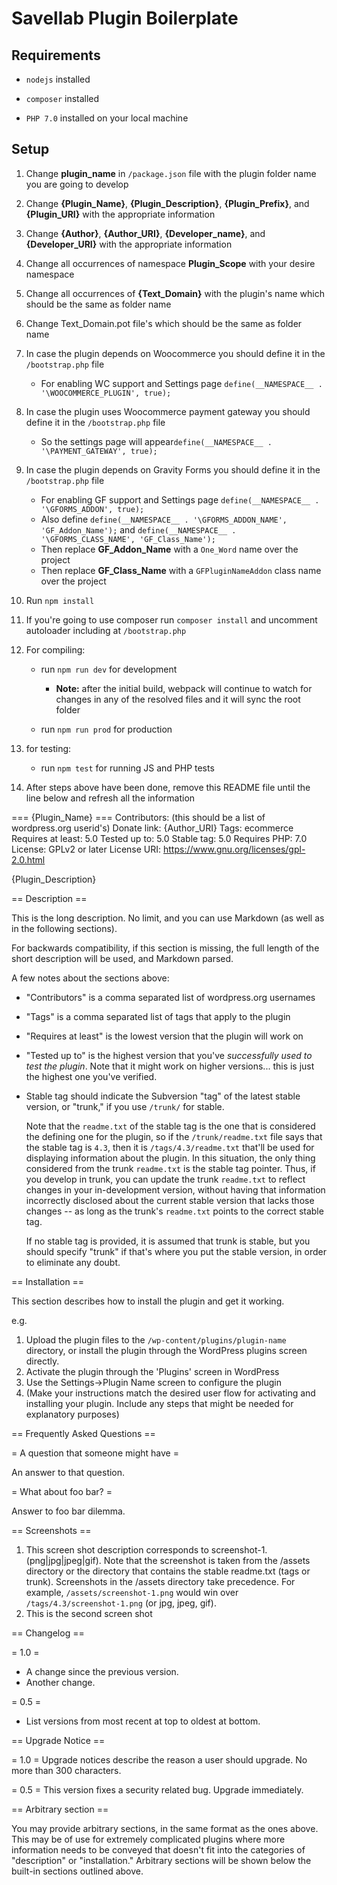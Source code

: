 # Savellab Plugin Boilerplate

## Requirements

* `nodejs` installed

* `composer` installed
* `PHP 7.0` installed on your local machine

## Setup

1. Change **plugin_name** in `/package.json` file with the plugin folder name you are going to develop
1. Change **{Plugin_Name}**, **{Plugin_Description}**, **{Plugin_Prefix}**, and **{Plugin_URI}** with the appropriate information
1. Change **{Author}**, **{Author_URI}**, **{Developer_name}**, and **{Developer_URI}** with the appropriate information
1. Change all occurrences of namespace **Plugin_Scope** with your desire namespace
1. Change all occurrences of **{Text_Domain}** with the plugin's name which should be the same as folder name
1. Change Text_Domain.pot file's which should be the same as folder name
1. In case the plugin depends on Woocommerce you should define it in the `/bootstrap.php` file
    * For enabling WC support and Settings page `define(__NAMESPACE__ . '\WOOCOMMERCE_PLUGIN', true);`
1. In case the plugin uses Woocommerce payment gateway you should define it in the  `/bootstrap.php` file
    * So the settings page will appear`define(__NAMESPACE__ . '\PAYMENT_GATEWAY', true);`
1. In case the plugin depends on Gravity Forms you should define it in the `/bootstrap.php` file
    * For enabling GF support and Settings page `define(__NAMESPACE__ . '\GFORMS_ADDON', true);`
    * Also define `define(__NAMESPACE__ . '\GFORMS_ADDON_NAME', 'GF_Addon_Name');` and `define(__NAMESPACE__ . '\GFORMS_CLASS_NAME', 'GF_Class_Name');`
    * Then replace **GF_Addon_Name** with a `One_Word` name over the project
    * Then replace **GF_Class_Name** with a `GFPluginNameAddon` class name over the project
1. Run `npm install`
1. If you're going to use composer run `composer install` and uncomment autoloader including at `/bootstrap.php`
1. For compiling:
   * run `npm run dev` for development

      * **Note:** after the initial build, webpack will continue to watch for changes in any of the resolved files and it will sync the root folder
   * run `npm run prod` for production

1. for testing:
   * run `npm test` for running JS and PHP tests
   
1. After steps above have been done, remove this README file until the line below and refresh all the information

=== {Plugin_Name} ===
Contributors: (this should be a list of wordpress.org userid's)
Donate link: {Author_URI}
Tags: ecommerce
Requires at least: 5.0
Tested up to: 5.0
Stable tag: 5.0
Requires PHP: 7.0
License: GPLv2 or later
License URI: https://www.gnu.org/licenses/gpl-2.0.html

{Plugin_Description}

== Description ==

This is the long description.  No limit, and you can use Markdown (as well as in the following sections).

For backwards compatibility, if this section is missing, the full length of the short description will be used, and
Markdown parsed.

A few notes about the sections above:

*   "Contributors" is a comma separated list of wordpress.org usernames
*   "Tags" is a comma separated list of tags that apply to the plugin
*   "Requires at least" is the lowest version that the plugin will work on
*   "Tested up to" is the highest version that you've *successfully used to test the plugin*. Note that it might work on
higher versions... this is just the highest one you've verified.
*   Stable tag should indicate the Subversion "tag" of the latest stable version, or "trunk," if you use `/trunk/` for
stable.

    Note that the `readme.txt` of the stable tag is the one that is considered the defining one for the plugin, so
if the `/trunk/readme.txt` file says that the stable tag is `4.3`, then it is `/tags/4.3/readme.txt` that'll be used
for displaying information about the plugin.  In this situation, the only thing considered from the trunk `readme.txt`
is the stable tag pointer.  Thus, if you develop in trunk, you can update the trunk `readme.txt` to reflect changes in
your in-development version, without having that information incorrectly disclosed about the current stable version
that lacks those changes -- as long as the trunk's `readme.txt` points to the correct stable tag.

    If no stable tag is provided, it is assumed that trunk is stable, but you should specify "trunk" if that's where
you put the stable version, in order to eliminate any doubt.

== Installation ==

This section describes how to install the plugin and get it working.

e.g.

1. Upload the plugin files to the `/wp-content/plugins/plugin-name` directory, or install the plugin through the WordPress plugins screen directly.
1. Activate the plugin through the 'Plugins' screen in WordPress
1. Use the Settings->Plugin Name screen to configure the plugin
1. (Make your instructions match the desired user flow for activating and installing your plugin. Include any steps that might be needed for explanatory purposes)


== Frequently Asked Questions ==

= A question that someone might have =

An answer to that question.

= What about foo bar? =

Answer to foo bar dilemma.

== Screenshots ==

1. This screen shot description corresponds to screenshot-1.(png|jpg|jpeg|gif). Note that the screenshot is taken from
the /assets directory or the directory that contains the stable readme.txt (tags or trunk). Screenshots in the /assets
directory take precedence. For example, `/assets/screenshot-1.png` would win over `/tags/4.3/screenshot-1.png`
(or jpg, jpeg, gif).
2. This is the second screen shot

== Changelog ==

= 1.0 =
* A change since the previous version.
* Another change.

= 0.5 =
* List versions from most recent at top to oldest at bottom.

== Upgrade Notice ==

= 1.0 =
Upgrade notices describe the reason a user should upgrade.  No more than 300 characters.

= 0.5 =
This version fixes a security related bug.  Upgrade immediately.

== Arbitrary section ==

You may provide arbitrary sections, in the same format as the ones above.  This may be of use for extremely complicated
plugins where more information needs to be conveyed that doesn't fit into the categories of "description" or
"installation."  Arbitrary sections will be shown below the built-in sections outlined above.
